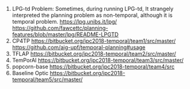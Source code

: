 1. LPG-td
Problem: Sometimes, during running LPG-td, It strangely interpreted the planning problem as non-temporal, although it is temporal problem.
https://lpg.unibs.it/lpg/
https://github.com/fawcettc/planning-features/blob/master/lpg/README-LPGTD
2. CP4TP
https://bitbucket.org/ipc2018-temporal/team1/src/master/
https://github.com/aig-upf/temporal-planning#usage
3. TFLAP
https://bitbucket.org/ipc2018-temporal/team2/src/master/
4. TemPorAl
https://bitbucket.org/ipc2018-temporal/team3/src/master/
5. popcorn-base
https://bitbucket.org/ipc2018-temporal/team4/src
6. Baseline Optic
https://bitbucket.org/ipc2018-temporal/team5/src/master/
